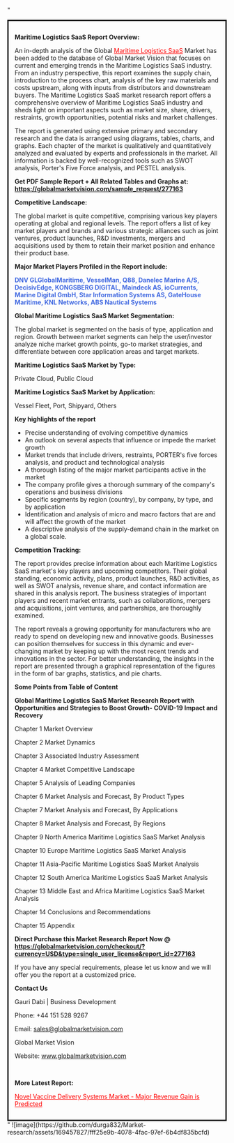 "<div style='border: 3px solid black; padding: 1em;'>

<strong>Maritime Logistics SaaS Report Overview:</strong>

An in-depth analysis of the Global <a style='color: #ff0000;' href='https://globalmarketvision.com/reports/global-maritime-logistics-saas-market/277163'>Maritime Logistics SaaS</a> Market has been added to the database of Global Market Vision that focuses on current and emerging trends in the Maritime Logistics SaaS industry. From an industry perspective, this report examines the supply chain, introduction to the process chart, analysis of the key raw materials and costs upstream, along with inputs from distributors and downstream buyers. The Maritime Logistics SaaS market research report offers a comprehensive overview of Maritime Logistics SaaS industry and sheds light on important aspects such as market size, share, drivers, restraints, growth opportunities, potential risks and market challenges.

The report is generated using extensive primary and secondary research and the data is arranged using diagrams, tables, charts, and graphs. Each chapter of the market is qualitatively and quantitatively analyzed and evaluated by experts and professionals in the market. All information is backed by well-recognized tools such as SWOT analysis, Porter's Five Force analysis, and PESTEL analysis.

<strong>Get PDF Sample Report + All Related Tables and Graphs at</strong><strong>:</strong><strong> <a style='color: #ff0000;' href='https://globalmarketvision.com/sample_request/277163?utm_source=linkedinPulse&utm_medium=SN&utm_campaign=SN'><strong>https://globalmarketvision.com/sample_request/277163</strong></a></strong>

<strong>Competitive Landscape:</strong>

The global market is quite competitive, comprising various key players operating at global and regional levels. The report offers a list of key market players and brands and various strategic alliances such as joint ventures, product launches, R&amp;D investments, mergers and acquisitions used by them to retain their market position and enhance their product base.

<strong>Major Market Players Profiled in the Report include:</strong>

<strong style='color: #4169e1;'>DNV GLGlobalMaritime, VesselMan, Q88, Danelec Marine A/S, DecisivEdge, KONGSBERG DIGITAL, Maindeck AS, ioCurrents, Marine Digital GmbH, Star Information Systems AS, GateHouse Maritime, KNL Networks, ABS Nautical Systems</strong>

<strong>Global Maritime Logistics SaaS Market Segmentation:</strong>

The global market is segmented on the basis of type, application and region. Growth between market segments can help the user/investor analyze niche market growth points, go-to market strategies, and differentiate between core application areas and target markets.

<strong>Maritime Logistics SaaS Market by Type</strong><strong>:</strong>

Private Cloud, Public Cloud

<strong>Maritime Logistics SaaS Market by</strong><strong> Application:</strong>

Vessel Fleet, Port, Shipyard, Others

<strong>Key highlights of the report</strong>
<ul>
  <li>Precise understanding of evolving competitive dynamics</li>
  <li>An outlook on several aspects that influence or impede the market growth</li>
  <li>Market trends that include drivers, restraints, PORTER's five forces analysis, and product and technological analysis</li>
  <li>A thorough listing of the major market participants active in the market</li>
  <li>The company profile gives a thorough summary of the company's operations and business divisions</li>
  <li>Specific segments by region (country), by company, by type, and by application</li>
  <li>Identification and analysis of micro and macro factors that are and will affect the growth of the market</li>
  <li>A descriptive analysis of the supply-demand chain in the market on a global scale.</li>
</ul>
<strong>Competition Tracking:</strong>

The report provides precise information about each Maritime Logistics SaaS market's key players and upcoming competitors. Their global standing, economic activity, plans, product launches, R&amp;D activities, as well as SWOT analysis, revenue share, and contact information are shared in this analysis report. The business strategies of important players and recent market entrants, such as collaborations, mergers and acquisitions, joint ventures, and partnerships, are thoroughly examined.

The report reveals a growing opportunity for manufacturers who are ready to spend on developing new and innovative goods. Businesses can position themselves for success in this dynamic and ever-changing market by keeping up with the most recent trends and innovations in the sector. For better understanding, the insights in the report are presented through a graphical representation of the figures in the form of bar graphs, statistics, and pie charts.

<strong>Some Points from Table of Content</strong>

<strong>Global Maritime Logistics SaaS Market Research Report with Opportunities and Strategies to Boost Growth- COVID-19 Impact and Recovery</strong>

Chapter 1 Market Overview

Chapter 2 Market Dynamics

Chapter 3 Associated Industry Assessment

Chapter 4 Market Competitive Landscape

Chapter 5 Analysis of Leading Companies

Chapter 6 Market Analysis and Forecast, By Product Types

Chapter 7 Market Analysis and Forecast, By Applications

Chapter 8 Market Analysis and Forecast, By Regions

Chapter 9 North America Maritime Logistics SaaS Market Analysis

Chapter 10 Europe Maritime Logistics SaaS Market Analysis

Chapter 11 Asia-Pacific Maritime Logistics SaaS Market Analysis

Chapter 12 South America Maritime Logistics SaaS Market Analysis

Chapter 13 Middle East and Africa Maritime Logistics SaaS Market Analysis

Chapter 14 Conclusions and Recommendations

Chapter 15 Appendix

<strong>Direct Purchase this Market Research Report Now @ <a style='color: #ff0000;' href='https://globalmarketvision.com/checkout/?currency=USD&type=single_user_license&report_id=277163?utm_source=linkedinPulse&utm_medium=SN&utm_campaign=SN'><strong>https://globalmarketvision.com/checkout/?currency=USD&type=single_user_license&report_id=277163</strong></a></strong>

If you have any special requirements, please let us know and we will offer you the report at a customized price.
<p id='ember58' class='ember-view reader-content-blocks__paragraph'><strong>Contact Us</strong></p>
<p id='ember59' class='ember-view reader-content-blocks__paragraph'>Gauri Dabi | Business Development</p>
<p id='ember60' class='ember-view reader-content-blocks__paragraph'>Phone: +44 151 528 9267</p>
Email: <a href='mailto:sales@globalmarketvision.com'>sales@globalmarketvision.com</a>

Global Market Vision

Website: <a href='http://www.globalmarketvision.com/'>www.globalmarketvision.com</a>

&nbsp;

<strong>More Latest Report:</strong>

<a style='color: #ff0000;' href='https://medium.com/@apurvashinde1994/novel-vaccine-delivery-systems-market-major-revenue-gain-is-predicted-a3ca7e749a9c'>Novel Vaccine Delivery Systems Market - Major Revenue Gain is Predicted</a>

</div>"
![image](https://github.com/durga832/Market-research/assets/169457827/fff25e9b-4078-4fac-97ef-6b4df835bcfd)

